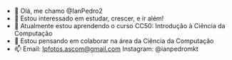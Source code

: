 - 👋 Olá, me chamo @IanPedro2
- 👀 Estou interessado em estudar, crescer, e ir além!
- 🌱 Atualmente estou aprendendo o curso CC50: Introdução à Ciência da Computação
- 💞️ Estou pensando em colaborar na área da Ciência da Computação
- 📫  Email: Ipfotos.ascom@gmail.com  Instagram: @ianpedromkt
<!---
IanPedro21/IanPedro21 is a ✨ special ✨ repository because its `README.md` (this file) appears on your GitHub profile.
You can click the Preview link to take a look at your changes.
--->

